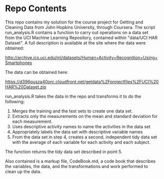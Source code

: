 # Repo Contents
This repo contains my solution for the course project for Getting and Cleaning Data from John Hopkins University, through Coursera.
The script run_analysis.R contains a function to carry out operations on a data set from the UCI Machine Learning Repository, contained within "data/UCI HAR Dataset". A full description is available at the site where the data were obtained:

http://archive.ics.uci.edu/ml/datasets/Human+Activity+Recognition+Using+Smartphones

The data can be obtained here:

https://d396qusza40orc.cloudfront.net/getdata%2Fprojectfiles%2FUCI%20HAR%20Dataset.zip

run_analysis.R takes the data in the repo and transforms it to do the following:

1. Merges the training and the test sets to create one data set.
2. Extracts only the measurements on the mean and standard deviation for each measurement. 
3. Uses descriptive activity names to name the activities in the data set
4. Appropriately labels the data set with descriptive variable names
5. From the data set in step 4, creates a second, independent tidy data set with the average of each variable for each activity and each subject.

The function returns the tidy data set described in point 5.

Also contained is a markup file, CodeBook.md, a code book that describes the variables, the data, and the transformations and work performed to clean up the data.